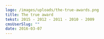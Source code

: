 ```yaml
---
logo: /images/uploads/the-true-awards.png
title: The true award
tekst: 2015 - 2012 - 2011 - 2010 - 2009
cmsUserSlug: ""
date: 2016-03-07 
---
```


